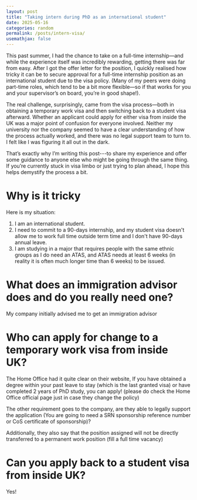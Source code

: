```yaml
---
layout: post
title: "Taking intern during PhD as an international student"
date: 2025-05-16
categories: random
permalink: /posts/intern-visa/
usemathjax: false
---
```


This past summer, I had the chance to take on a full-time internship—and while the experience itself was incredibly rewarding, getting there was far from easy. After I got the offer letter for the position, I quickly realised how tricky it can be to secure approval for a full-time internship position as an international student due to the visa policy. (Many of my peers were doing part-time roles, which tend to be a bit more flexible—so if that works for you and your supervisor’s on board, you’re in good shape!).

The real challenge, surprisingly, came from the visa process—both in obtaining a temporary work visa and then switching back to a student visa afterward. Whether an applicant could apply for either visa from inside the UK was a major point of confusion for everyone involved. Neither my university nor the company seemed to have a clear understanding of how the process actually worked, and there was no legal support team to turn to. I felt like I was figuring it all out in the dark.

That’s exactly why I’m writing this post---to share my experience and offer some guidance to anyone else who might be going through the same thing. If you’re currently stuck in visa limbo or just trying to plan ahead, I hope this helps demystify the process a bit.

# Why is it tricky
Here is my situation:
1. I am an international student.
2. I need to commit to a 90-days internship, and my student visa doesn't allow me to work full time outside term time and I don't have 90-days annual leave.
3. I am studying in a major that requires people with the same ethnic groups as I do need an ATAS, and ATAS needs at least 6 weeks (in reality it is often much longer time than 6 weeks) to be issued.

# What does an immigration advisor does and do you really need one?
My company initially advised me to get an immigration advisor


# Who can apply for change to a temporary work visa from inside UK?
The Home Office had it quite clear on their website, If you have obtained a degree within your past leave to stay (which is the last granted visa) or have completed 2 years of PhD study, you can apply! (please do check the Home Office official page just in case they change the policy) 

The other requirement goes to the company, are they able to legally support the application (You are going to need a SRN sponsorship reference number or CoS certificate of sponsorship)?

Additionally, they also say that the position assigned will not be directly transferred to a permanent work position (fill a full time vacancy)



# Can you apply back to a student visa from inside UK?
Yes!